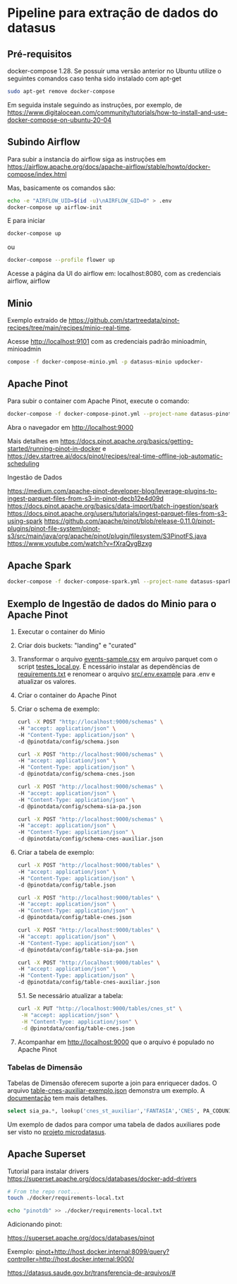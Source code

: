 # Pipeline para extração de dados do datasus

## Pré-requisitos

docker-compose 1.28. Se possuir uma versão anterior no Ubuntu utilize o seguintes comandos caso tenha sido instalado com apt-get

```bash
sudo apt-get remove docker-compose
```

Em seguida instale seguindo as instruções, por exemplo, de <https://www.digitalocean.com/community/tutorials/how-to-install-and-use-docker-compose-on-ubuntu-20-04>

## Subindo Airflow

Para subir a instancia do airflow siga as instruções em <https://airflow.apache.org/docs/apache-airflow/stable/howto/docker-compose/index.html>

Mas, basicamente os comandos são:

```bash
echo -e "AIRFLOW_UID=$(id -u)\nAIRFLOW_GID=0" > .env
docker-compose up airflow-init
```

E para iniciar

```bash
docker-compose up
```

ou

```bash
docker-compose --profile flower up
```

Acesse a página da UI do airflow em: localhost:8080, com as credenciais airflow, airflow

## Minio

Exemplo extraído de <https://github.com/startreedata/pinot-recipes/tree/main/recipes/minio-real-time>.

Acesse <http://localhost:9101> com as credenciais padrão minioadmin, minioadmin

```bash
compose -f docker-compose-minio.yml -p datasus-minio updocker-
```

## Apache Pinot

Para subir o container com Apache Pinot, execute o comando:

```bash
docker-compose -f docker-compose-pinot.yml --project-name datasus-pinot up
```

Abra o navegador em <http://localhost:9000>

Mais detalhes em <https://docs.pinot.apache.org/basics/getting-started/running-pinot-in-docker> e <https://dev.startree.ai/docs/pinot/recipes/real-time-offline-job-automatic-scheduling>

Ingestão de Dados

<https://medium.com/apache-pinot-developer-blog/leverage-plugins-to-ingest-parquet-files-from-s3-in-pinot-decb12e4d09d>
<https://docs.pinot.apache.org/basics/data-import/batch-ingestion/spark>
<https://docs.pinot.apache.org/users/tutorials/ingest-parquet-files-from-s3-using-spark>
<https://github.com/apache/pinot/blob/release-0.11.0/pinot-plugins/pinot-file-system/pinot-s3/src/main/java/org/apache/pinot/plugin/filesystem/S3PinotFS.java>
<https://www.youtube.com/watch?v=fXraQygBzxg>

## Apache Spark

```bash
docker-compose -f docker-compose-spark.yml --project-name datasus-spark up
```

## Exemplo de Ingestão de dados do Minio para o Apache Pinot

1. Executar o container do Minio
2. Criar dois buckets: "landing" e "curated"
3. Transformar o arquivo [events-sample.csv](events-sample.csv) em arquivo parquet com o script [testes_local.py](src/testes_local.py). É ncessário instalar as dependências de [requirements.txt](requirements.txt) e renomear o arquivo [src/.env.example](src/.env.example) para .env e atualizar os valores.
4. Criar o container do Apache Pinot
5. Criar o schema de exemplo:

   ```sh
   curl -X POST "http://localhost:9000/schemas" \
   -H "accept: application/json" \
   -H "Content-Type: application/json" \
   -d @pinotdata/config/schema.json
   ```

   ```sh
   curl -X POST "http://localhost:9000/schemas" \
   -H "accept: application/json" \
   -H "Content-Type: application/json" \
   -d @pinotdata/config/schema-cnes.json
   ```

   ```sh
   curl -X POST "http://localhost:9000/schemas" \
   -H "accept: application/json" \
   -H "Content-Type: application/json" \
   -d @pinotdata/config/schema-sia-pa.json
   ```

   ```sh
   curl -X POST "http://localhost:9000/schemas" \
   -H "accept: application/json" \
   -H "Content-Type: application/json" \
   -d @pinotdata/config/schema-cnes-auxiliar.json
   ```

6. Criar a tabela de exemplo:

   ```sh
   curl -X POST "http://localhost:9000/tables" \
   -H "accept: application/json" \
   -H "Content-Type: application/json" \
   -d @pinotdata/config/table.json
   ```

   ```sh
   curl -X POST "http://localhost:9000/tables" \
   -H "accept: application/json" \
   -H "Content-Type: application/json" \
   -d @pinotdata/config/table-cnes.json
   ```

   ```sh
   curl -X POST "http://localhost:9000/tables" \
   -H "accept: application/json" \
   -H "Content-Type: application/json" \
   -d @pinotdata/config/table-sia-pa.json
   ```
   
   ```sh
   curl -X POST "http://localhost:9000/tables" \
   -H "accept: application/json" \
   -H "Content-Type: application/json" \
   -d @pinotdata/config/table-cnes-auxiliar.json
   ```

   5.1. Se necessário atualizar a tabela:

   ```sh
   curl -X PUT "http://localhost:9000/tables/cnes_st" \
    -H "accept: application/json" \
    -H "Content-Type: application/json" \
    -d @pinotdata/config/table-cnes.json
   ```

7. Acompanhar em <http://localhost:9000> que o arquivo é populado no Apache Pinot

### Tabelas de Dimensão

Tabelas de Dimensão oferecem suporte a join para enriquecer dados. O arquivo [table-cnes-auxiliar-exemplo.json](pinotdata/config/table-cnes-auxiliar-exemplo.json) 
demonstra um exemplo. A [documentação](https://docs.pinot.apache.org/basics/data-import/batch-ingestion/dim-table) tem mais detalhes.

```sql
select sia_pa.*, lookup('cnes_st_auxiliar','FANTASIA','CNES', PA_CODUNI) as name from sia_pa limit 10
```

Um exemplo de dados para compor uma tabela de dados auxiliares pode ser visto no [projeto microdatasus](https://github.com/rfsaldanha/microdatasus/blob/32d2fd96f63a9d74a6294b2a5a9a387567b9ce04/data-raw/cadger.R).

## Apache Superset

Tutorial para instalar drivers <https://superset.apache.org/docs/databases/docker-add-drivers>

```sh
# From the repo root...
touch ./docker/requirements-local.txt
```

```sh
echo "pinotdb" >> ./docker/requirements-local.txt
```

Adicionando pinot:

<https://superset.apache.org/docs/databases/pinot>

Exemplo:
<pinot+http://host.docker.internal:8099/query?controller=http://host.docker.internal:9000/>

https://datasus.saude.gov.br/transferencia-de-arquivos/#

